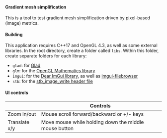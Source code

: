 #### Gradient mesh simplification
This is a tool to test gradient mesh simplification driven by pixel-based (image) metrics.

#### Building
This application requires C++17 and OpenGL 4.3, as well as some external libraries. In the root directory, create a folder called `libs`. Within this folder, create separate folders for each library: 
- `glad`: for [Glad](https://glad.dav1d.de/)
- `glm`: for the [OpenGL Mathematics library](https://github.com/g-truc/glm/tree/master/glm)
- `imgui`: for the [Dear ImGui library](https://github.com/ocornut/imgui), as well as [imgui-filebrowser](https://github.com/AirGuanZ/imgui-filebrowser)
- `stb`: for the [stb_image_write header file](https://github.com/nothings/stb/blob/master/stb_image_write.h)

#### UI controls

|  | Controls |
| ----------- | ----------- |
| Zoom in/out      | Mouse scroll forward/backward or +/- keys       |
| Translate x/y      | Move mouse while holding down the middle mouse button |